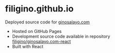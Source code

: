 # filigino.github.io

Deployed source code for [ginosalayo.com](https://ginosalayo.com)

* Hosted on GitHub Pages
* Development source code available in repository [filigino/ginosalayo.com-react](https://github.com/filigino/ginosalayo.com-react)
* Built with React
